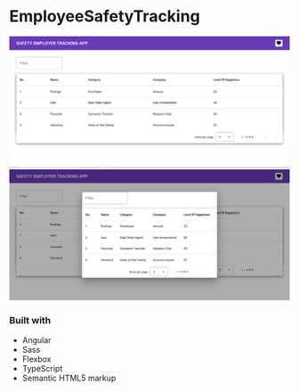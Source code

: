 # EmployeeSafetyTracking

![](./src//assets//img1.png)
![](./src//assets//img2.png)

### Built with

- Angular
- Sass
- Flexbox
- TypeScript
- Semantic HTML5 markup
